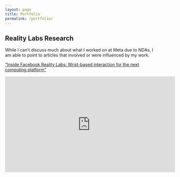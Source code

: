 ```yaml
---
layout: page
title: Portfolio
permalink: /portfolio/
---
```


## Reality Labs Research

While I can't discuss much about what I worked on at Meta due to NDAs, I am able to point to articles that involved or were influenced by my work.

["Inside Facebook Reality Labs: Wrist-based interaction for the next computing platform"](https://tech.facebook.com/reality-labs/2021/3/inside-facebook-reality-labs-wrist-based-interaction-for-the-next-computing-platform/)

<iframe src="https://www.facebook.com/plugins/video.php?href=https%3A%2F%2Fwww.facebook.com%2FTechatMeta%2Fvideos%2F1146186389155473%2F%3Fref%3Dembed_video&show_text=0&width=560" width="560" height="315" style="border:none;overflow:hidden" scrolling="no" frameborder="0" allowfullscreen="true" allow="autoplay; clipboard-write; encrypted-media; picture-in-picture; web-share" allowFullScreen="true"></iframe>

